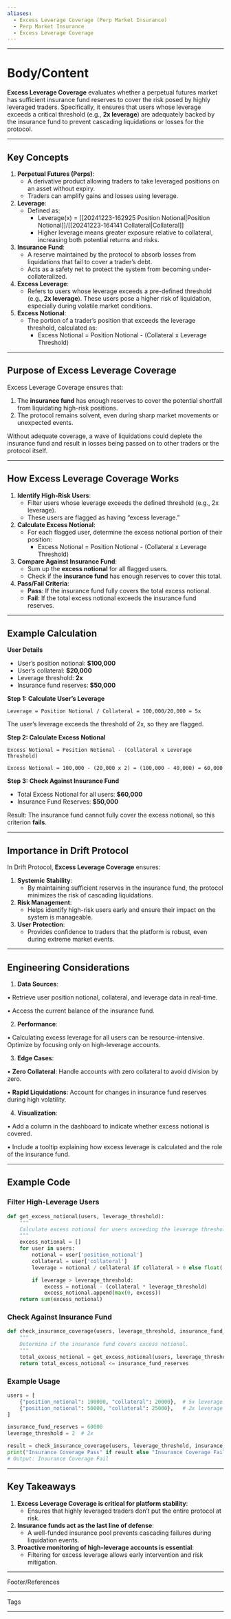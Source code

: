 ```yaml
---
aliases:
  - Excess Leverage Coverage (Perp Market Insurance)
  - Perp Market Insurance
  - Excess Leverage Coverage
---
```

___
# Body/Content

**Excess Leverage Coverage** evaluates whether a perpetual futures market has sufficient insurance fund reserves to cover the risk posed by highly leveraged traders. Specifically, it ensures that users whose leverage exceeds a critical threshold (e.g., **2x leverage**) are adequately backed by the insurance fund to prevent cascading liquidations or losses for the protocol.

---
## **Key Concepts**

1. **Perpetual Futures (Perps)**:
	 - A derivative product allowing traders to take leveraged positions on an asset without expiry.
	 - Traders can amplify gains and losses using leverage.
2. **Leverage**:
	 - Defined as:
		 - Leverage(x) = [[20241223-162925 Position Notional|Position Notional]]/[[20241223-164141 Collateral|Collateral]]
		 - Higher leverage means greater exposure relative to collateral, increasing both potential returns and risks.
3. **Insurance Fund**:
	 - A reserve maintained by the protocol to absorb losses from liquidations that fail to cover a trader’s debt.
	 - Acts as a safety net to protect the system from becoming under-collateralized.
4. **Excess Leverage**:
	 - Refers to users whose leverage exceeds a pre-defined threshold (e.g., **2x leverage**). These users pose a higher risk of liquidation, especially during volatile market conditions.
5. **Excess Notional**:
	 - The portion of a trader’s position that exceeds the leverage threshold, calculated as:
		 - Excess Notional = Position Notional - (Collateral x Leverage Threshold)

---
## **Purpose of Excess Leverage Coverage**

Excess Leverage Coverage ensures that:

1. The **insurance fund** has enough reserves to cover the potential shortfall from liquidating high-risk positions.
2. The protocol remains solvent, even during sharp market movements or unexpected events.

Without adequate coverage, a wave of liquidations could deplete the insurance fund and result in losses being passed on to other traders or the protocol itself.

___
## **How Excess Leverage Coverage Works**
1. **Identify High-Risk Users**:
	 - Filter users whose leverage exceeds the defined threshold (e.g., 2x leverage).
	 - These users are flagged as having “excess leverage.”
2. **Calculate Excess Notional**:
	 - For each flagged user, determine the excess notional portion of their position:
		 - Excess Notional = Position Notional - (Collateral x Leverage Threshold)
3. **Compare Against Insurance Fund**:
	 - Sum up the **excess notional** for all flagged users.
	 - Check if the **insurance fund** has enough reserves to cover this total.
4. **Pass/Fail Criteria**:
	 - **Pass**: If the insurance fund fully covers the total excess notional.
	 - **Fail**: If the total excess notional exceeds the insurance fund reserves.

---
## **Example Calculation**
**User Details**
- User’s position notional: **$100,000**
- User’s collateral: **$20,000**
- Leverage threshold: **2x**
- Insurance fund reserves: **$50,000**

**Step 1: Calculate User’s Leverage**

`Leverage = Position Notional / Collateral = 100,000/20,000 = 5x`

The user’s leverage exceeds the threshold of 2x, so they are flagged.

**Step 2: Calculate Excess Notional**

`Excess Notional = Position Notional - (Collateral x Leverage Threshold)`

`Excess Notional = 100,000 - (20,000 x 2) = (100,000 - 40,000) = 60,000`

**Step 3: Check Against Insurance Fund**

 - Total Excess Notional for all users: **$60,000**
 - Insurance Fund Reserves: **$50,000**

Result: The insurance fund cannot fully cover the excess notional, so this criterion **fails**.

---
## **Importance in Drift Protocol**

In Drift Protocol, **Excess Leverage Coverage** ensures:

1. **Systemic Stability**:
	 - By maintaining sufficient reserves in the insurance fund, the protocol minimizes the risk of cascading liquidations.
2. **Risk Management**:
	 - Helps identify high-risk users early and ensure their impact on the system is manageable.
3. **User Protection**:
	 - Provides confidence to traders that the platform is robust, even during extreme market events.

---
## **Engineering Considerations**

1. **Data Sources**:

• Retrieve user position notional, collateral, and leverage data in real-time.

• Access the current balance of the insurance fund.

2. **Performance**:

• Calculating excess leverage for all users can be resource-intensive. Optimize by focusing only on high-leverage accounts.

3. **Edge Cases**:

• **Zero Collateral**: Handle accounts with zero collateral to avoid division by zero.

• **Rapid Liquidations**: Account for changes in insurance fund reserves during high volatility.

4. **Visualization**:

• Add a column in the dashboard to indicate whether excess notional is covered.

• Include a tooltip explaining how excess leverage is calculated and the role of the insurance fund.

---
## **Example Code**

### **Filter High-Leverage Users**
```python
def get_excess_notional(users, leverage_threshold):
    """
    Calculate excess notional for users exceeding the leverage threshold.
    """
    excess_notional = []
    for user in users:
        notional = user['position_notional']
        collateral = user['collateral']
        leverage = notional / collateral if collateral > 0 else float('inf')

        if leverage > leverage_threshold:
            excess = notional - (collateral * leverage_threshold)
            excess_notional.append(max(0, excess))
    return sum(excess_notional)
```
### **Check Against Insurance Fund**
```python
def check_insurance_coverage(users, leverage_threshold, insurance_fund_reserves):
    """
    Determine if the insurance fund covers excess notional.
    """
    total_excess_notional = get_excess_notional(users, leverage_threshold)
    return total_excess_notional <= insurance_fund_reserves
```
### **Example Usage**
```python
users = [
    {"position_notional": 100000, "collateral": 20000},  # 5x leverage
    {"position_notional": 50000, "collateral": 25000},   # 2x leverage
]

insurance_fund_reserves = 60000
leverage_threshold = 2  # 2x

result = check_insurance_coverage(users, leverage_threshold, insurance_fund_reserves)
print("Insurance Coverage Pass" if result else "Insurance Coverage Fail")
# Output: Insurance Coverage Fail
```

---
## **Key Takeaways**

1. **Excess Leverage Coverage is critical for platform stability**:
	 - Ensures that highly leveraged traders don’t put the entire protocol at risk.
2. **Insurance funds act as the last line of defense**:
	 - A well-funded insurance pool prevents cascading failures during liquidation events.
3. **Proactive monitoring of high-leverage accounts is essential**:
	 - Filtering for excess leverage allows early intervention and risk mitigation.

---
Footer/References

___
Tags

___